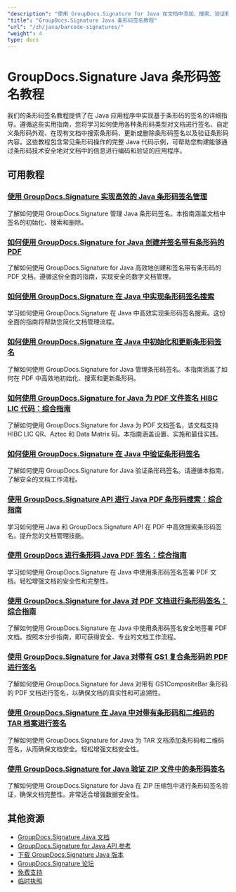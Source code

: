 ```yaml
---
"description": "使用 GroupDocs.Signature for Java 在文档中添加、搜索、验证和管理条形码签名的分步教程。"
"title": "GroupDocs.Signature Java 条形码签名教程"
"url": "/zh/java/barcode-signatures/"
"weight": 4
type: docs
---
```

# GroupDocs.Signature Java 条形码签名教程

我们的条形码签名教程提供了在 Java 应用程序中实现基于条形码的签名的详细指导。遵循这些实用指南，您将学习如何使用各种条形码类型对文档进行签名、自定义条形码外观、在现有文档中搜索条形码、更新或删除条形码签名以及验证条形码内容。这些教程包含常见条形码操作的完整 Java 代码示例，可帮助您构建能够通过条形码技术安全地对文档中的信息进行编码和验证的应用程序。

## 可用教程

### [使用 GroupDocs.Signature 实现高效的 Java 条形码签名管理](./java-barcode-signature-management-groupdocs-signature/)
了解如何使用 GroupDocs.Signature 管理 Java 条形码签名。本指南涵盖文档中签名的初始化、搜索和删除。

### [如何使用 GroupDocs.Signature for Java 创建并签名带有条形码的 PDF](./create-sign-pdfs-groupdocs-barcode-java/)
了解如何使用 GroupDocs.Signature for Java 高效地创建和签名带有条形码的 PDF 文档。遵循这份全面的指南，实现安全的数字文档管理。

### [如何使用 GroupDocs.Signature 在 Java 中实现条形码签名搜索](./implement-barcode-signature-search-groupdocs-signature-java/)
学习如何使用 GroupDocs.Signature 在 Java 中高效实现条形码签名搜索。这份全面的指南将帮助您简化文档管理流程。

### [如何使用 GroupDocs.Signature 在 Java 中初始化和更新条形码签名](./java-groupdocs-signature-barcode-initialize-update/)
了解如何使用 GroupDocs.Signature for Java 管理条形码签名。本指南涵盖了如何在 PDF 中高效地初始化、搜索和更新条形码。

### [如何使用 GroupDocs.Signature for Java 为 PDF 文件签名 HIBC LIC 代码：综合指南](./sign-pdfs-hibc-lic-codes-groupdocs-java/)
了解如何使用 GroupDocs.Signature for Java 为 PDF 文档签名，该文档支持 HIBC LIC QR、Aztec 和 Data Matrix 码。本指南涵盖设置、实施和最佳实践。

### [如何使用 GroupDocs.Signature 在 Java 中验证条形码签名](./verify-barcode-signatures-groupdocs-signature-java/)
了解如何使用 GroupDocs.Signature for Java 验证条形码签名。请遵循本指南，了解安全的文档工作流程。

### [使用 GroupDocs.Signature API 进行 Java PDF 条形码搜索：综合指南](./java-pdf-barcode-search-groupdocs-signature-api/)
学习如何使用 Java 和 GroupDocs.Signature API 在 PDF 中高效搜索条形码签名。提升您的文档管理技能。

### [使用 GroupDocs 进行条形码 Java PDF 签名：综合指南](./java-pdf-signing-barcode-groupdocs/)
学习如何使用 GroupDocs.Signature 在 Java 中使用条形码签名签署 PDF 文档。轻松增强文档的安全性和完整性。

### [使用 GroupDocs.Signature for Java 对 PDF 文档进行条形码签名：综合指南](./sign-pdf-barcode-groupdocs-signature-java/)
了解如何使用 GroupDocs.Signature 在 Java 中使用条形码签名安全地签署 PDF 文档。按照本分步指南，即可获得安全、专业的文档工作流程。

### [使用 GroupDocs.Signature for Java 对带有 GS1 复合条形码的 PDF 进行签名](./sign-pdf-gs1compositebar-barcode-groupdocs-signature-java/)
了解如何使用 GroupDocs.Signature for Java 对带有 GS1CompositeBar 条形码的 PDF 文档进行签名，以确保文档的真实性和可追溯性。

### [使用 GroupDocs.Signature 在 Java 中对带有条形码和二维码的 TAR 档案进行签名](./sign-tar-archives-barcode-qr-code-java/)
了解如何使用 GroupDocs.Signature for Java 为 TAR 文档添加条形码和二维码签名，从而确保文档安全。轻松增强文档安全性。

### [使用 GroupDocs.Signature for Java 验证 ZIP 文件中的条形码签名](./verify-barcode-signatures-zip-groupdocs-signature-java/)
了解如何使用 GroupDocs.Signature for Java 在 ZIP 压缩包中进行条形码签名验证，确保文档完整性。非常适合增强数据安全性。

## 其他资源

- [GroupDocs.Signature Java 文档](https://docs.groupdocs.com/signature/java/)
- [GroupDocs.Signature for Java API 参考](https://reference.groupdocs.com/signature/java/)
- [下载 GroupDocs.Signature Java 版本](https://releases.groupdocs.com/signature/java/)
- [GroupDocs.Signature 论坛](https://forum.groupdocs.com/c/signature)
- [免费支持](https://forum.groupdocs.com/)
- [临时执照](https://purchase.groupdocs.com/temporary-license/)